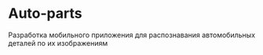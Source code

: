 # Auto-parts
Разработка мобильного приложения для распознавания автомобильных деталей по их изображениям
